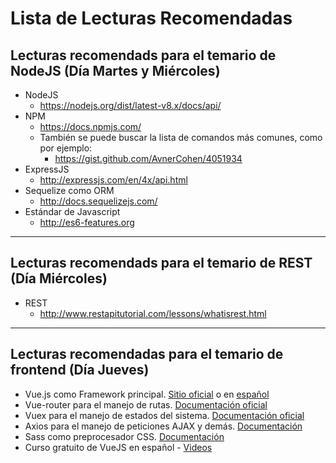 # Lista de Lecturas Recomendadas



## Lecturas recomendads para el temario de NodeJS (Día Martes y Miércoles)


- NodeJS
  - https://nodejs.org/dist/latest-v8.x/docs/api/
- NPM
  - https://docs.npmjs.com/
  - También se puede buscar la lista de comandos más comunes, como por ejemplo:
    - https://gist.github.com/AvnerCohen/4051934
- ExpressJS
  - http://expressjs.com/en/4x/api.html
- Sequelize como ORM
    -  http://docs.sequelizejs.com/
- Estándar de Javascript
    - http://es6-features.org

---------------------------------
## Lecturas recomendads para el temario de REST (Día Miércoles)
- REST
    - http://www.restapitutorial.com/lessons/whatisrest.html


---------------------------------

## Lecturas recomendadas para el temario de frontend (Día Jueves)
- Vue.js como Framework principal. [Sitio oficial](https://vuejs.org/) o en [español](https://es-vuejs.github.io/vuejs.org/)
- Vue-router para el manejo de rutas. [Documentación oficial](https://router.vuejs.org/)
- Vuex para el manejo de estados del sistema. [Documentación oficial](https://vuex.vuejs.org)
- Axios para el manejo de peticiones AJAX y demás. [Documentación](https://github.com/mzabriskie/axios)
- Sass como preprocesador CSS. [Documentación](http://sass-lang.com/)
- Curso gratuito de VueJS en español - [Videos](http://vue.wmedia.es/ )